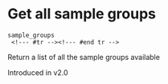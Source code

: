 # Get all sample groups

```
sample_groups 
 <!--- #tr --><!--- #end tr -->
```


Return a list of all the sample groups available

Introduced in v2.0


